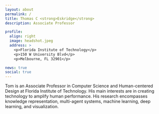 ```yaml
---
layout: about
permalink: /
title: Thomas C <strong>Eskridge</strong>
description: Associate Professor

profile:
  align: right
  image: headshot.jpeg
  address: >
    <p>Florida Institute of Technology</p>
    <p>150 W University Blvd</p>
    <p>Melbourne, FL 32901</p>

news: true
social: true
---
```


Tom is an Associate Professor in Computer Science and Human-centered Design at Florida Institute of Technology.  His main interests are in creating technology to amplify human performance. His research encompasses knowledge representation, multi-agent systems, machine learning, deep learning, and visualization.

